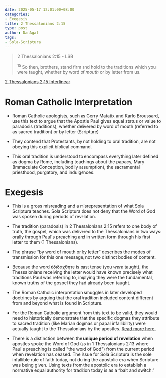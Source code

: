 ```yaml
---
date: 2025-05-17 12:01:00+08:00
categories:
- Exegesis
title: 2 Thessalonians 2:15
type: post
author: DanAgaf
tags:
- Sola-Scriptura
---
```


> 2 Thessalonians 2:15 - LSB
>
> <sup> 15 </sup>So then, brothers, stand firm and hold to the traditions which you were taught, whether by word <i>of mouth </i>or by letter from us.


[2 Thessalonians 2:15 Interlinear](https://biblehub.com/interlinear/2_thessalonians/2-15.htm)

# Roman Catholic Interpretation

- Roman Catholic apologists, such as Gerry Matatix and Karlo Broussard, use this text to argue that the Apostle Paul gives equal status or value to paradosis (traditions), whether delivered by word of mouth (referred to as sacred tradition) or by letter (Scripture)

- They contend that Protestants, by not holding to oral tradition, are not obeying this explicit biblical command.

- This oral tradition is understood to encompass everything later defined as dogma by Rome, including teachings about the papacy, Mary (Immaculate Conception, bodily assumption), the sacramental priesthood, purgatory, and indulgences.

# Exegesis

- This is a gross misreading and a misrepresentation of what Sola Scriptura teaches. Sola Scriptura does not deny that the Word of God was spoken during periods of revelation.

- The tradition (paradosis) in 2 Thessalonians 2:15 refers to one body of truth, the gospel, which was delivered to the Thessalonians in two ways: orally through Paul's preaching and in written form through his first letter to them (1 Thessalonians).

- The phrase “by word of mouth or by letter” describes the modes of transmission for this one message, not two distinct bodies of content.

- Because the word ἐδιδάχθητε is past tense (you *were* taught), the Thessalonians receiving the letter would have known precisely what traditions Paul was referring to, implying they were the fundamental, known truths of the gospel they had already been taught.

- The Roman Catholic interpretation smuggles in later developed doctrines by arguing that the oral tradition included content different from and beyond what is found in Scripture.

- For the Roman Catholic argument from this text to be valid, they would need to historically demonstrate that the specific dogmas they attribute to sacred tradition (like Marian dogmas or papal infallibility) were actually taught to the Thessalonians by the apostles. [Read more here.](/posts/tradition-in-roman-catholicism)

- There is a distinction between the **unique period of revelation** when apostles spoke the Word of God (as in 1 Thessalonians 2:13 where Paul's preaching is called "the word of God") from the current period when revelation has ceased. The issue for Sola Scriptura is the sole infallible rule of faith today, not during the apostolic era when Scripture was being given. Using texts from the apostolic era to establish a normative equal authority for tradition today is as a “bait and switch.”